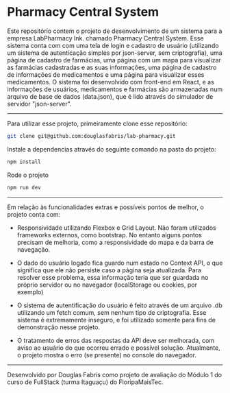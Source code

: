 # Pharmacy Central System

Este repositório contem o projeto de desenvolvimento de um sistema para a empresa LabPharmacy Ink. chamado Pharmacy Central System. Esse sistema conta com com uma tela de login e cadastro de usuário (utilizando um sistema de autenticação simples por json-server, sem criptografia), uma página de cadastro de farmácias, uma página com um mapa para visualizar as farmácias cadastradas e as suas informações, uma página de cadastro de informações de medicamentos e uma página para visualizar esses medicamentos. O sistema foi desenvolvido com front-end em React, e as informações de usuários, medicamentos e farmácias são armazenadas num arquivo de base de dados (data.json), que é lido através do simulador de servidor "json-server".

---

Para utilizar esse projeto, primeiramente clone esse repositório:

```bash
git clone git@github.com:douglasfabris/lab-pharmacy.git
```

Instale a dependencias através do seguinte comando na pasta do projeto:

```bash
npm install
```

Rode o projeto

```bash
npm run dev
```

---

Em relação às funcionalidades extras e possíveis pontos de melhor, o projeto conta com:

- Responsividade utilizando Flexbox e Grid Layout. Não foram utilizados frameworks externos, como bootstrap. No entanto alguns pontos precisam de melhoria, como a responsividade do mapa e da barra de navegação.

- O dado do usuário logado fica guardo num estado no Context API, o que significa que ele não persiste caso a página seja atualizada. Para resolver esse problema, essa informação teria que ser guardada no próprio servidor ou no navegador (localStorage ou cookies, por exemplo)

- O sistema de autentificação do usuário é feito através de um arquivo .db utilizando um fetch comum, sem nenhum tipo de criptografia. Esse sistema é extremamente inseguro, e foi utilizado somente para fins de demonstração nesse projeto.

- O tratamento de erros das respostas da API deve ser melhorada, com aviso ao usuário do que ocorreu errado e possível solução. Atualmente, o projeto mostra o erro (se presente) no console do navegador.

---

Desenvolvido por Douglas Fabris como projeto de avaliação do Módulo 1 do curso de FullStack (turma Itaguaçu) do FloripaMaisTec.
